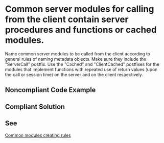 # Common server modules for calling from the client contain server procedures and functions or cached modules.

Name common server modules to be called from the client according to general rules of naming metadata objects. 
Make sure they include the "ServerCall" postfix.
Use the "Cached" and "ClientCached" postfixes for the modules that implement functions with repeated use of return values 
(upon the call or session time) on the server and on the client respectively.


## Noncompliant Code Example

## Compliant Solution

## See

[Common modules creating rules](https://support.1ci.com/hc/en-us/articles/360010988260-Common-modules-creating-rules)